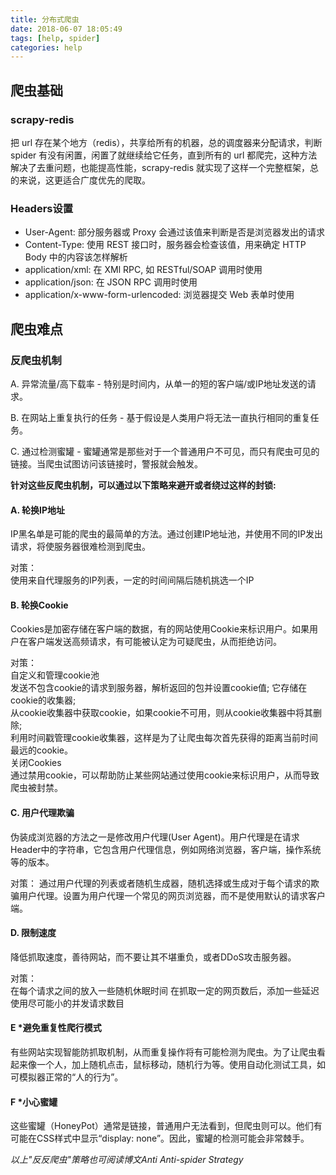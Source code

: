 ```yaml
---
title: 分布式爬虫
date: 2018-06-07 18:05:49
tags: [help, spider] 
categories: help
---
```


## 爬虫基础

### scrapy-redis

把 url 存在某个地方（redis），共享给所有的机器，总的调度器来分配请求，判断 spider 有没有闲置，闲置了就继续给它任务，直到所有的 url 都爬完，这种方法解决了去重问题，也能提高性能，scrapy-redis 就实现了这样一个完整框架，总的来说，这更适合广度优先的爬取。

<!-- more -->

### Headers设置

* User-Agent: 部分服务器或 Proxy 会通过该值来判断是否是浏览器发出的请求
* Content-Type: 使用 REST 接口时，服务器会检查该值，用来确定 HTTP Body 中的内容该怎样解析
* application/xml: 在 XMl RPC, 如 RESTful/SOAP 调用时使用
* application/json: 在 JSON RPC 调用时使用
* application/x-www-form-urlencoded: 浏览器提交 Web 表单时使用

## 爬虫难点

### 反爬虫机制

A. 异常流量/高下载率 - 特别是时间内，从单一的短的客户端/或IP地址发送的请求。

B. 在网站上重复执行的任务 - 基于假设是人类用户将无法一直执行相同的重复任务。

C. 通过检测蜜罐 - 蜜罐通常是那些对于一个普通用户不可见，而只有爬虫可见的链接。当爬虫试图访问该链接时，警报就会触发。

**针对这些反爬虫机制，可以通过以下策略来避开或者绕过这样的封锁:**

#### A. 轮换IP地址

IP黑名单是可能的爬虫的最简单的方法。通过创建IP地址池，并使用不同的IP发出请求，将使服务器很难检测到爬虫。

对策：  
使用来自代理服务的IP列表，一定的时间间隔后随机挑选一个IP

#### B. 轮换Cookie

Cookies是加密存储在客户端的数据，有的网站使用Cookie来标识用户。如果用户在客户端发送高频请求，有可能被认定为可疑爬虫，从而拒绝访问。

对策：  
自定义和管理cookie池  
发送不包含cookie的请求到服务器，解析返回的包并设置cookie值; 它存储在cookie的收集器;  
从cookie收集器中获取cookie，如果cookie不可用，则从cookie收集器中将其删除;  
利用时间戳管理cookie收集器，这样是为了让爬虫每次首先获得的距离当前时间最远的cookie。  
关闭Cookies  
通过禁用cookie，可以帮助防止某些网站通过使用cookie来标识用户，从而导致爬虫被封禁。  

#### C. 用户代理欺骗

伪装成浏览器的方法之一是修改用户代理(User Agent)。用户代理是在请求Header中的字符串，它包含用户代理信息，例如网络浏览器，客户端，操作系统等的版本。

对策： 
通过用户代理的列表或者随机生成器，随机选择或生成对于每个请求的欺骗用户代理。设置为用户代理一个常见的网页浏览器，而不是使用默认的请求客户端。

#### D. 限制速度

降低抓取速度，善待网站，而不要让其不堪重负，或者DDoS攻击服务器。

对策：  
在每个请求之间的放入一些随机休眠时间
在抓取一定的网页数后，添加一些延迟
使用尽可能小的并发请求数目

#### E *避免重复性爬行模式

有些网站实现智能防抓取机制，从而重复操作将有可能检测为爬虫。为了让爬虫看起来像一个人，加上随机点击，鼠标移动，随机行为等。使用自动化测试工具，如可模拟器正常的“人的行为”。

#### F *小心蜜罐

这些蜜罐（HoneyPot）通常是链接，普通用户无法看到，但爬虫则可以。他们有可能在CSS样式中显示“display: none”。因此，蜜罐的检测可能会非常棘手。

*以上"反反爬虫"策略也可阅读博文Anti Anti-spider Strategy*
